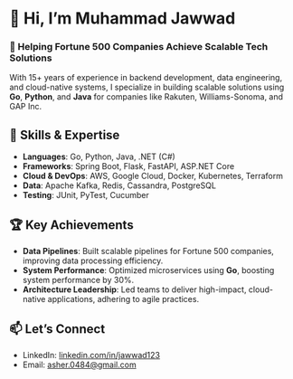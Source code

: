 # 👋 Hi, I’m Muhammad Jawwad

### 🚀 Helping Fortune 500 Companies Achieve Scalable Tech Solutions

With 15+ years of experience in backend development, data engineering, and cloud-native systems, I specialize in building scalable solutions using **Go**, **Python**, and **Java** for companies like Rakuten, Williams-Sonoma, and GAP Inc.

## 🔧 Skills & Expertise
- **Languages**: Go, Python, Java, .NET (C#)
- **Frameworks**: Spring Boot, Flask, FastAPI, ASP.NET Core
- **Cloud & DevOps**: AWS, Google Cloud, Docker, Kubernetes, Terraform
- **Data**: Apache Kafka, Redis, Cassandra, PostgreSQL
- **Testing**: JUnit, PyTest, Cucumber

## 🏆 Key Achievements
- **Data Pipelines**: Built scalable pipelines for Fortune 500 companies, improving data processing efficiency.
- **System Performance**: Optimized microservices using **Go**, boosting system performance by 30%.
- **Architecture Leadership**: Led teams to deliver high-impact, cloud-native applications, adhering to agile practices.

## 📫 Let’s Connect
- LinkedIn: [linkedin.com/in/jawwad123](https://linkedin.com/in/jawwad123)
- Email: asher.0484@gmail.com
